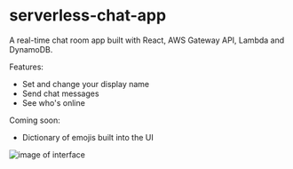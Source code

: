 # serverless-chat-app

A real-time chat room app built with React, AWS Gateway API, Lambda and DynamoDB.

Features:

- Set and change your display name
- Send chat messages
- See who's online

Coming soon:

- Dictionary of emojis built into the UI

![image of interface](https://i.imgur.com/rcziuDN.png)

